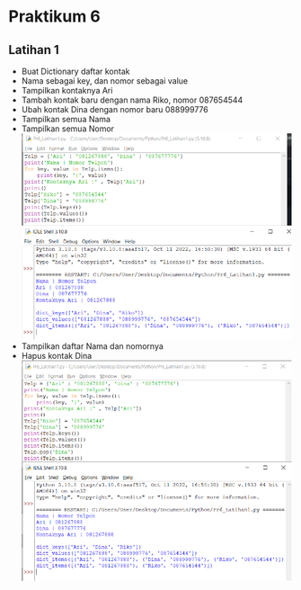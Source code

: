 # Praktikum 6
## Latihan 1 
- Buat Dictionary daftar kontak 
- Nama sebagai key, dan nomor sebagai value
- Tampilkan kontaknya Ari
- Tambah kontak baru dengan nama Riko, nomor 087654544
- Ubah kontak Dina dengan nomor baru 088999776
- Tampilkan semua Nama
- Tampilkan semua Nomor
![Gambar](pr6/pr6.2.png)
- Tampilkan daftar Nama dan nomornya
- Hapus kontak Dina
![Gambar](pr6/pr6.1.1.png)
